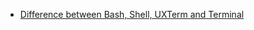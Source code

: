 - [Difference between Bash, Shell, UXTerm and Terminal](QnA#difference-between-bash-shell-uxterm-and-terminal)
